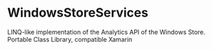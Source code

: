 # WindowsStoreServices
LINQ-like implementation of the Analytics API of the Windows Store. Portable Class Library, compatible Xamarin
